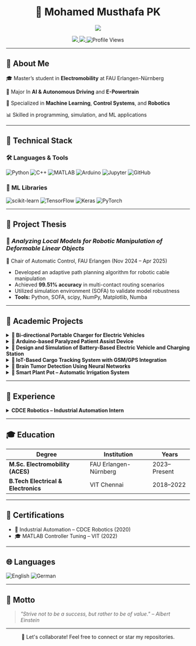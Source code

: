 <h1 align="center">🚀 Mohamed Musthafa PK</h1>
<p align="center">
<img src="https://readme-typing-svg.demolab.com?font=Fira+Code&size=22&pause=1000&color=00FFD5&width=500&center=true&lines=Master's+Student+in+Electromobility;Robotics+%7C+Control+Systems+%7C+ML;AI+%26+Epowertrain;Learning+%26+innovation+Focused+Engineer+%F0%9F%94%A5;Innovator+in+Smart+System+Design" />
</p>

<p align="center">
  <a href="https://linkedin.com/in/momusthafapk">
    <img src="https://img.shields.io/badge/LinkedIn-Connect-blue?style=flat&logo=linkedin" />
  </a>
  <a href="https://github.com/million-9">
    <img src="https://img.shields.io/badge/GitHub-Follow-black?style=flat&logo=github" />
  </a>
  <img src="https://komarev.com/ghpvc/?username=million-9&label=Profile+Views&color=brightgreen&style=flat" alt="Profile Views" />
</p>

---

## 🌟 About Me

🎓 Master’s student in **Electromobility** at FAU Erlangen-Nürnberg

🤖 Major In **AI & Autonomous Driving** and **E-Powertrain**

🧠 Specialized in **Machine Learning**, **Control Systems**,  and **Robotics**

📊 Skilled in programming, simulation, and ML applications

---

## 🧰 Technical Stack

### 🛠️ Languages & Tools
![Python](https://img.shields.io/badge/Python-3776AB?logo=python&logoColor=white)
![C++](https://img.shields.io/badge/C++-00599C?logo=c%2b%2b&logoColor=white)
![MATLAB](https://img.shields.io/badge/MATLAB-orange?logo=mathworks)
![Arduino](https://img.shields.io/badge/Arduino-00979D?logo=arduino)
![Jupyter](https://img.shields.io/badge/Jupyter-F37626?logo=jupyter)
![GitHub](https://img.shields.io/badge/GitHub-181717?logo=github)

### 🧠 ML Libraries
![scikit-learn](https://img.shields.io/badge/scikit--learn-F7931E?logo=scikit-learn&logoColor=white)
![TensorFlow](https://img.shields.io/badge/TensorFlow-FF6F00?logo=tensorflow)
![Keras](https://img.shields.io/badge/Keras-D00000?logo=keras)
![PyTorch](https://img.shields.io/badge/PyTorch-EE4C2C?logo=pytorch)

---
## 📘 Project Thesis

### 📌 *Analyzing Local Models for Robotic Manipulation of Deformable Linear Objects*  
📍 Chair of Automatic Control, FAU Erlangen (Nov 2024 – Apr 2025)  
- Developed an adaptive path planning algorithm for robotic cable manipulation  
- Achieved **99.51% accuracy** in multi-contact routing scenarios  
- Utilized simulation environment (SOFA) to validate model robustness  
- **Tools:** Python, SOFA, scipy, NumPy, Matplotlib, Numba
---

## 🎯 Academic Projects

<details>
<summary><strong>📌 Bi-directional Portable Charger for Electric Vehicles</strong></summary>

- Designed bidirectional EV charger supporting G2V, V2G, and V2V  
- Utilized LLC resonant converter with Totem-Pole PFC  
- Enabled integration with three-phase AC and 400V DC systems  
- **Tools:** MATLAB/Simulink

</details>

<details>
<summary><strong>📌 Arduino-based Paralyzed Patient Assist Device</strong></summary>

- GSM/WiFi system for real-time health monitoring and emergency alerts  
- Remote control via mobile app with zero data loss in cloud sync  
- **Tools:** Arduino, ThingSpeak, Java, C++

</details>

<details>
<summary><strong>📌 Design and Simulation of Battery-Based Electric Vehicle and Charging Station</strong></summary>

- EV and regenerative braking system with lithium-ion battery  
- SOC tracking and dynamic drive-cycle simulation  
- **Tools:** MATLAB/Simulink

</details>

<details>
<summary><strong>📌 IoT-Based Cargo Tracking System with GSM/GPS Integration</strong></summary>

- Live tracking with alerts and web dashboard using cloud platforms  
- Real-time map updates and asset geolocation  
- **Tools:** Arduino, Node-RED, Proteus, JavaScript

</details>

<details>
<summary><strong>📌 Brain Tumor Detection Using Neural Networks</strong></summary>

- Image classifier for grayscale MRI scans  
- Preprocessing, feature extraction, supervised learning pipeline  
- **Tools:** MATLAB, Neural Network Toolbox

</details>

<details>
<summary><strong>📌 Smart Plant Pot – Automatic Irrigation System</strong></summary>

- Soil moisture-based irrigation control with minimal cost  
- Effective prototype using microcontroller and water pump  
- **Tools:** Arduino IDE, Sensors, C++

</details>

---

## 💼 Experience

<details>
<summary><strong>CDCE Robotics – Industrial Automation Intern</strong></summary>

- Programmed PLCs using ladder logic  
- Integrated HMI, sensors, and relays in automation systems  
- Built computer vision poka-yoke system with **100% test precision**  
</details>

---

## 🎓 Education

| Degree | Institution | Years |
|--------|-------------|--------|
| **M.Sc. Electromobility (ACES)** | FAU Erlangen-Nürnberg | 2023–Present |
| **B.Tech Electrical & Electronics** | VIT Chennai | 2018–2022 |

---

## 📜 Certifications

- 🏅 Industrial Automation – CDCE Robotics (2020)  
- 🎓 MATLAB Controller Tuning – VIT (2022)

---

## 🌐 Languages

![English](https://img.shields.io/badge/English-C1-blue)
![German](https://img.shields.io/badge/German-A2-yellow)

---

## 💬 Motto

> *"Strive not to be a success, but rather to be of value." – Albert Einstein*

---

<p align="center">🌟 Let's collaborate! Feel free to connect or star my repositories.</p>

